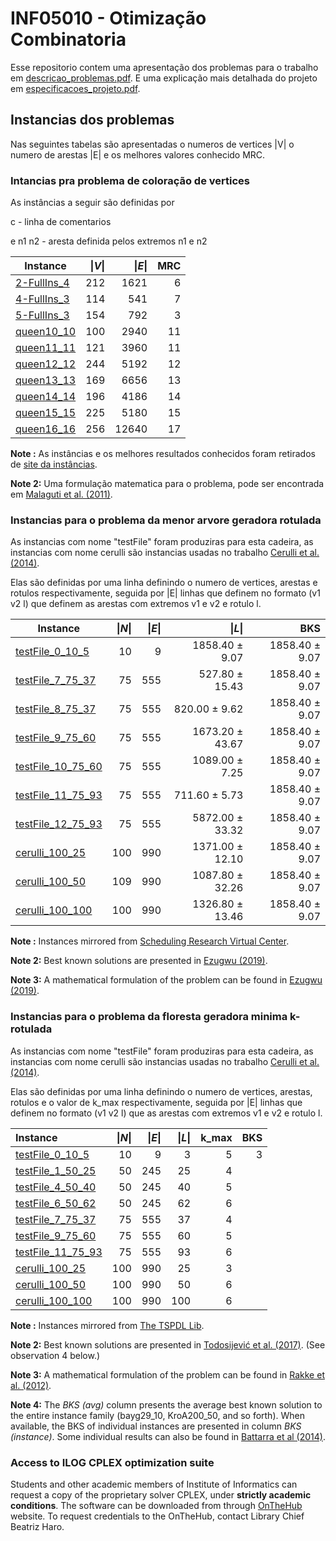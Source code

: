 # INF05010 - Otimização Combinatoria

Esse repositorio contem uma apresentação dos problemas para o trabalho em [descricao_problemas.pdf](descricao_problemas.pdf). E uma explicação mais detalhada do projeto em  [especificacoes_projeto.pdf](especificacoes_projeto.pdf).

## Instancias dos problemas

Nas seguintes tabelas são apresentadas o numeros de vertices |V| o numero de arestas |E| e os melhores valores conhecido MRC.
### Intancias pra problema de coloração de vertices

As instâncias a seguir são definidas por

c - linha de comentarios

e n1 n2 - aresta definida pelos extremos n1 e n2

| Instance | \|_V_\| | \|_E_\| | MRC|
|----------|-------:|---------:|------:|
|[2-FullIns_4](instances/CG/2-FullIns_4.col)      |212   |1621  |6   |
|[4-FullIns_3](instances/CG/4-FullIns_3.col)      |114   |541  |7   |
|[5-FullIns_3](instances/CG/5-FullIns_3.col)      |154   | 792  |3   |
|[queen10_10](instances/CG/queen10_10.col)      |100   |2940  |11   |
|[queen11_11](instances/CG/queen11_11.col)    |121  |3960  |11   |
|[queen12_12](instances/CG/queen12_12.col)    |244  |5192  |12  |
|[queen13_13](instances/CG/queen13_13.col)    |169  |6656  |13  |
|[queen14_14](instances/CG/queen14_14.col)    |196  |4186	  |14  |
|[queen15_15](instances/CG/queen15_15.col)  |225  |5180  |15  |
|[queen16_16](instances/CG/queen16_16.col)  |256  |12640  |17  |


__Note :__ As instâncias e os melhores resultados conhecidos foram retirados de [site da instâncias](https://sites.google.com/site/graphcoloring/vertex-coloring).

__Note 2:__ Uma formulação matematica para o problema, pode ser encontrada em [Malaguti et al. (2011)](https://www.sciencedirect.com/science/article/pii/S157252861000054X).


### Instancias para o problema da menor arvore geradora rotulada

As instancias com nome "testFile" foram produziras para esta cadeira, as instancias com nome cerulli são instancias usadas no trabalho [Cerulli et al. (2014)](https://www.sciencedirect.com/science/article/pii/S1877042813054682#:~:text=In%20the%20k%2Dlabeled%20Spanning,most%20kmax%20different%20labels.).

Elas são definidas por uma linha definindo o numero de vertices, arestas e rotulos respectivamente, seguida por |E| linhas que definem no formato (v1 v2 l) que definem as arestas com extremos v1 e v2 e rotulo l.

| Instance | \|_N_\| | \|_E_\| |  \|_L_\| |  BKS|
|----------|-------:|---------:|------:|------:|
|[testFile_0_10_5 ](instances/MAGR/testFile_0_10_5.col) | 10 | 9   |  1858.40  ± 9.07   | 1858.40  ± 9.07   |
|[testFile_7_75_37  ](instances/MAGR/testFile_7_75_37.col) | 75  | 555   |  527.80   ± 15.43   | 1858.40  ± 9.07   |
|[testFile_8_75_37  ](instances/MAGR/testFile_8_75_37.col) | 75  | 555   |  820.00   ± 9.62    | 1858.40  ± 9.07   |
|[testFile_9_75_60  ](instances/MAGR/testFile_9_75_60.col) | 75  | 555   |  1673.20  ± 43.67  | 1858.40  ± 9.07   |
|[testFile_10_75_60  ](instances/MAGR/testFile_10_75_60.col) | 75  | 555   |  1089.00  ± 7.25   | 1858.40  ± 9.07   |
|[testFile_11_75_93 ](instances/MAGR/testFile_11_75_93.col) | 75  | 555  |   711.60  ± 5.73   | 1858.40  ± 9.07   |
|[testFile_12_75_93 ](instances/MAGR/testFile_12_75_93.col) | 75 | 555   |  5872.00  ± 33.32  | 1858.40  ± 9.07   |
|[cerulli_100_25 ](instances/MAGR/cerulli_100_25.col) | 100 | 990   |  1371.00  ± 12.10  | 1858.40  ± 9.07   |
|[cerulli_100_50](instances/MAGR/cerulli_100_50.col) | 109 | 990  |   1087.80 ± 32.26 | 1858.40  ± 9.07   |
|[cerulli_100_100](instances/MAGR/cerulli_100_100.col) | 100 | 990  |   1326.80 ± 13.46 | 1858.40  ± 9.07   |

__Note :__ Instances mirrored from [Scheduling Research Virtual Center](https://sites.wp.odu.edu/schedulingresearch/paper).

__Note 2:__ Best known solutions are presented in [Ezugwu (2019)](https://www.sciencedirect.com/science/article/pii/S0950705119300504).

__Note 3:__ A mathematical formulation of the problem can be found in [Ezugwu (2019)](https://www.sciencedirect.com/science/article/pii/S0950705119300504).


### Instancias para o problema da floresta geradora minima k-rotulada

As instancias com nome "testFile" foram produziras para esta cadeira, as instancias com nome cerulli são instancias usadas no trabalho [Cerulli et al. (2014)](https://www.sciencedirect.com/science/article/pii/S1877042813054682#:~:text=In%20the%20k%2Dlabeled%20Spanning,most%20kmax%20different%20labels.).

Elas são definidas por uma linha definindo o numero de vertices, arestas, rotulos e o valor de k_max respectivamente, seguida por |E| linhas que definem no formato (v1 v2 l) que as arestas com extremos v1 e v2 e rotulo l.


| Instance | \|_N_\| | \|_E_\| |  \|_L_\||  k_max|  BKS|
|:---------|----------:|-----:|------:|------:|------:|
|[testFile_0_10_5 ](instances/FGMkR/testFile_0_10_5.col) | 10 | 9   | 3  | 5   | 3 | |
|[testFile_1_50_25  ](instances/FGMkR/testFile_1_50_25.col) | 50  | 245   |  25   | 4 | |
|[testFile_4_50_40  ](instances/FGMkR/testFile_4_50_40.col) | 50  | 245   |  40    | 5 | |
|[testFile_6_50_62  ](instances/FGMkR/testFile_6_50_62.col) | 50  | 245   |  62  | 6 | |
|[testFile_7_75_37  ](instances/FGMkR/testFile_7_75_37.col) | 75  | 555   |  37   | 4 | |
|[testFile_9_75_60 ](instances/FGMkR/testFile_9_75_60.col) | 75  | 555   |   60   | 5 | |
|[testFile_11_75_93 ](instances/FGMkR/testFile_11_75_93.col) | 75 | 555   |  93  | 6 | |
|[cerulli_100_25 ](instances/FGMkR/cerulli_100_25.col) | 100 | 990   |  25  | 3 | |
|[cerulli_100_50](instances/FGMkR/cerulli_100_50.col) | 100 | 990  |   50 | 6 | |
|[cerulli_100_100](instances/FGMkR/cerulli_100_100.col) | 100 | 990  |   100 | 6 | |

__Note :__ Instances mirrored from [The TSPDL Lib](http://tspdl.jgr.no/).

__Note 2:__ Best known solutions are presented in [Todosijević et al. (2017)](https://link.springer.com/article/10.1007/s11590-014-0788-9). (See observation 4 below.)

__Note 3:__ A mathematical formulation of the problem can be found in [Rakke et al. (2012)](https://www.sciencedirect.com/science/article/pii/S0305048317300518).

__Note 4:__ The _BKS (avg)_ column presents the average best known solution to the entire instance family (bayg29_10, KroA200_50, and so forth). When available, the BKS of individual instances are presented in column _BKS (instance)_. Some individual results can also be found in [Battarra et al (2014)](https://www.sciencedirect.com/science/article/pii/S0377221713008655).

### Access to ILOG CPLEX optimization suite

Students and other academic members of Institute of Informatics can request a copy of the proprietary solver CPLEX, under __strictly academic conditions__. The software can be downloaded from through [OnTheHub](https://inf-ufrgs.onthehub.com/WebStore/Welcome.aspx) website. To request credentials to the OnTheHub, contact Library Chief Beatriz Haro.


